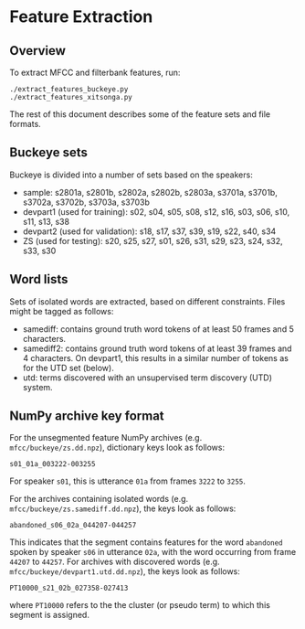 Feature Extraction
==================

Overview
--------
To extract MFCC and filterbank features, run:

    ./extract_features_buckeye.py
    ./extract_features_xitsonga.py

The rest of this document describes some of the feature sets and file formats.


Buckeye sets
------------
Buckeye is divided into a number of sets based on the speakers:

- sample: s2801a, s2801b, s2802a, s2802b, s2803a, s3701a, s3701b, s3702a,
  s3702b, s3703a, s3703b
- devpart1 (used for training): s02, s04, s05, s08, s12, s16, s03, s06, s10,
  s11, s13, s38
- devpart2 (used for validation): s18, s17, s37, s39, s19, s22, s40, s34
- ZS (used for testing): s20, s25, s27, s01, s26, s31, s29, s23, s24, s32, s33,
  s30


Word lists
----------
Sets of isolated words are extracted, based on different constraints. Files
might be tagged as follows:

- samediff: contains ground truth word tokens of at least 50 frames and 5
  characters.
- samediff2: contains ground truth word tokens of at least 39 frames and 4
  characters. On devpart1, this results in a similar number of tokens as for
  the UTD set (below).
- utd: terms discovered with an unsupervised term discovery (UTD) system.


NumPy archive key format
------------------------
For the unsegmented feature NumPy archives (e.g. `mfcc/buckeye/zs.dd.npz`),
dictionary keys look as follows:

    s01_01a_003222-003255

For speaker `s01`, this is utterance `01a` from frames `3222` to `3255`.

For the archives containing isolated words (e.g.
`mfcc/buckeye/zs.samediff.dd.npz`), the keys look as follows:

    abandoned_s06_02a_044207-044257

This indicates that the segment contains features for the word `abandoned`
spoken by speaker `s06` in utterance `02a`, with the word occurring from frame
`44207` to `44257`. For archives with discovered words (e.g.
`mfcc/buckeye/devpart1.utd.dd.npz`), the keys  look as follows:

    PT10000_s21_02b_027358-027413

where `PT10000` refers to the the cluster (or pseudo term) to which this
segment is assigned.
